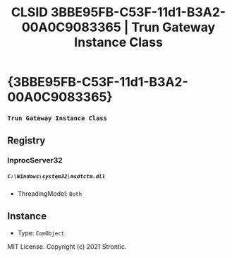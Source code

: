 ﻿---
title: "CLSID 3BBE95FB-C53F-11d1-B3A2-00A0C9083365 | Trun Gateway Instance Class"
excerpt: What is COM-Object CLSID 3BBE95FB-C53F-11d1-B3A2-00A0C9083365?
---

# {3BBE95FB-C53F-11d1-B3A2-00A0C9083365}

### `Trun Gateway Instance Class`

## Registry


### InprocServer32

##### `C:\Windows\system32\msdtctm.dll`
* ThreadingModel: `Both`

## Instance

* Type: `ComObject`

MIT License. Copyright (c) 2021 Strontic.


